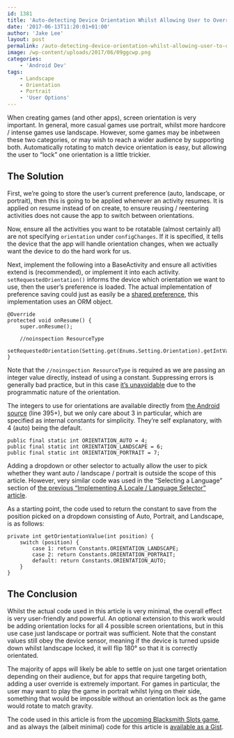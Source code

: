 ```yaml
---
id: 1381
title: 'Auto-detecting Device Orientation Whilst Allowing User to Override'
date: '2017-06-13T11:20:01+01:00'
author: 'Jake Lee'
layout: post
permalink: /auto-detecting-device-orientation-whilst-allowing-user-to-override/
image: /wp-content/uploads/2017/06/09ggcwp.png
categories:
    - 'Android Dev'
tags:
    - Landscape
    - Orientation
    - Portrait
    - 'User Options'
---
```


When creating games (and other apps), screen orientation is very important. In general, more casual games use portrait, whilst more hardcore / intense games use landscape. However, some games may be inbetween these two categories, or may wish to reach a wider audience by supporting both. Automatically rotating to match device orientation is easy, but allowing the user to “lock” one orientation is a little trickier.

## The Solution

First, we’re going to store the user’s current preference (auto, landscape, or portrait), then this is going to be applied whenever an activity resumes. It is applied on resume instead of on create, to ensure reusing / reentering activities does not cause the app to switch between orientations.

Now, ensure all the activities you want to be rotatable (almost certainly all) are not specifying `orientation` under `configChanges`. If it is specified, it tells the device that the app will handle orientation changes, when we actually want the device to do the hard work for us.

Next, implement the following into a BaseActivity and ensure all activities extend is (recommended), or implement it into each activity. `setRequestedOrientation()` informs the device which orientation we want to use, then the user’s preference is loaded. The actual implementation of preference saving could just as easily be a [shared preference](https://developer.android.com/reference/android/content/SharedPreferences.html), this implementation uses an ORM object.

```
@Override
protected void onResume() {
    super.onResume();

    //noinspection ResourceType
    setRequestedOrientation(Setting.get(Enums.Setting.Orientation).getIntValue());
}
```

Note that the `//noinspection ResourceType` is required as we are passing an integer value directly, instead of using a constant. Suppressing errors is generally bad practice, but in this case [it’s unavoidable](https://stackoverflow.com/questions/28557696/how-to-use-activityinfo-screenorientation) due to the programmatic nature of the orientation.

The integers to use for orientations are available directly from [the Android source](https://android.googlesource.com/platform/frameworks/base/+/master/core/java/android/content/pm/ActivityInfo.java) (line 395+), but we only care about 3 in particular, which are specified as internal constants for simplicity. They’re self explanatory, with 4 (auto) being the default.

```
public final static int ORIENTATION_AUTO = 4;
public final static int ORIENTATION_LANDSCAPE = 6;
public final static int ORIENTATION_PORTRAIT = 7;
```

Adding a dropdown or other selector to actually allow the user to pick whether they want auto / landscape / portrait is outside the scope of this article. However, very similar code was used in the “Selecting a Language” section of [the previous “Implementing A Locale / Language Selector” article](https://blog.jakelee.co.uk//implementing-a-locale-language-selector/).

As a starting point, the code used to return the constant to save from the position picked on a dropdown consisting of Auto, Portrait, and Landscape, is as follows:

```
private int getOrientationValue(int position) {
    switch (position) {
        case 1: return Constants.ORIENTATION_LANDSCAPE;
        case 2: return Constants.ORIENTATION_PORTRAIT;
        default: return Constants.ORIENTATION_AUTO;
    }
}
```

## The Conclusion

Whilst the actual code used in this article is very minimal, the overall effect is very user-friendly and powerful. An optional extension to this work would be adding orientation locks for all 4 possible screen orientations, but in this use case just landscape or portrait was sufficient. Note that the constant values still obey the device sensor, meaning if the device is turned upside down whilst landscape locked, it will flip 180° so that it is correctly orientated.

The majority of apps will likely be able to settle on just one target orientation depending on their audience, but for apps that require targeting both, adding a user override is extremely important. For games in particular, the user may want to play the game in portrait whilst lying on their side, something that would be impossible without an orientation lock as the game would rotate to match gravity.

The code used in this article is from the [upcoming Blacksmith Slots game](https://www.reddit.com/r/BlacksmithSlots/), and as always the (albeit minimal) code for this article is [available as a Gist](https://gist.github.com/JakeSteam/b9503c46e65088e0e651dc75d9782979).